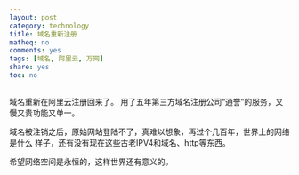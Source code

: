 ```yaml
---
layout: post
category: technology
title: 域名重新注册
matheq: no
comments: yes
tags: [域名, 阿里云, 万网]
share: yes
toc: no
---
```

域名重新在阿里云注册回来了。
用了五年第三方域名注册公司“通誉”的服务，又慢又贵功能又单一。

域名被注销之后，原始网站登陆不了，真难以想象，再过个几百年，世界上的网络是什么
样子，还有没有现在这些古老IPV4和域名、http等东西。

希望网络空间是永恒的，这样世界还有意义的。
